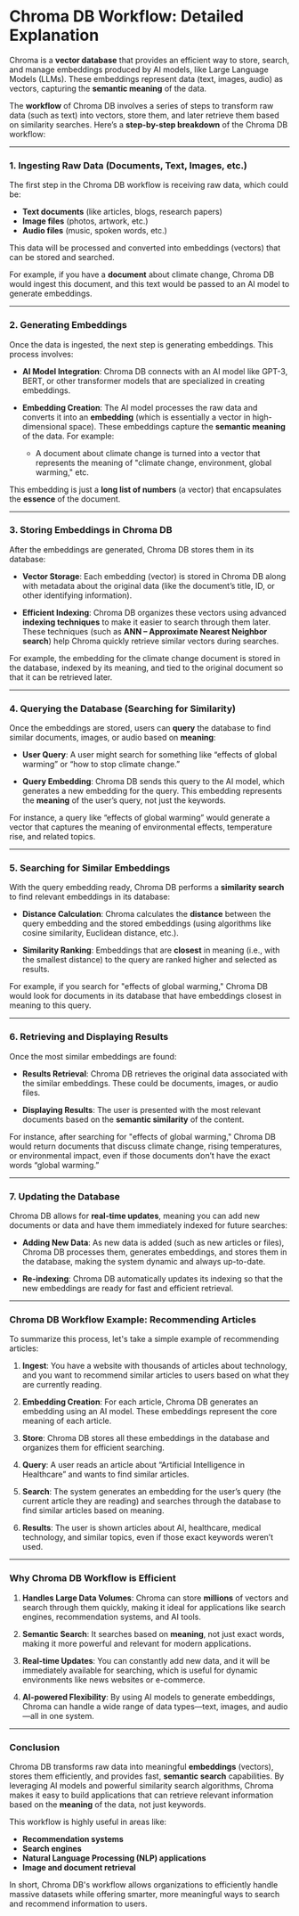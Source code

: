 # **Chroma DB Workflow: Detailed Explanation**

Chroma is a **vector database** that provides an efficient way to store, search, and manage embeddings produced by AI models, like Large Language Models (LLMs). These embeddings represent data (text, images, audio) as vectors, capturing the **semantic meaning** of the data.

The **workflow** of Chroma DB involves a series of steps to transform raw data (such as text) into vectors, store them, and later retrieve them based on similarity searches. Here’s a **step-by-step breakdown** of the Chroma DB workflow:

---

### **1. Ingesting Raw Data (Documents, Text, Images, etc.)**

The first step in the Chroma DB workflow is receiving raw data, which could be:

- **Text documents** (like articles, blogs, research papers)
- **Image files** (photos, artwork, etc.)
- **Audio files** (music, spoken words, etc.)

This data will be processed and converted into embeddings (vectors) that can be stored and searched.

For example, if you have a **document** about climate change, Chroma DB would ingest this document, and this text would be passed to an AI model to generate embeddings.

---

### **2. Generating Embeddings**

Once the data is ingested, the next step is generating embeddings. This process involves:

- **AI Model Integration**: Chroma DB connects with an AI model like GPT-3, BERT, or other transformer models that are specialized in creating embeddings.
  
- **Embedding Creation**: The AI model processes the raw data and converts it into an **embedding** (which is essentially a vector in high-dimensional space). These embeddings capture the **semantic meaning** of the data. For example:
  - A document about climate change is turned into a vector that represents the meaning of "climate change, environment, global warming," etc.

This embedding is just a **long list of numbers** (a vector) that encapsulates the **essence** of the document.

---

### **3. Storing Embeddings in Chroma DB**

After the embeddings are generated, Chroma DB stores them in its database:

- **Vector Storage**: Each embedding (vector) is stored in Chroma DB along with metadata about the original data (like the document’s title, ID, or other identifying information).
  
- **Efficient Indexing**: Chroma DB organizes these vectors using advanced **indexing techniques** to make it easier to search through them later. These techniques (such as **ANN – Approximate Nearest Neighbor search**) help Chroma quickly retrieve similar vectors during searches.

For example, the embedding for the climate change document is stored in the database, indexed by its meaning, and tied to the original document so that it can be retrieved later.

---

### **4. Querying the Database (Searching for Similarity)**

Once the embeddings are stored, users can **query** the database to find similar documents, images, or audio based on **meaning**:

- **User Query**: A user might search for something like “effects of global warming” or “how to stop climate change.”
  
- **Query Embedding**: Chroma DB sends this query to the AI model, which generates a new embedding for the query. This embedding represents the **meaning** of the user’s query, not just the keywords.

For instance, a query like “effects of global warming” would generate a vector that captures the meaning of environmental effects, temperature rise, and related topics.

---

### **5. Searching for Similar Embeddings**

With the query embedding ready, Chroma DB performs a **similarity search** to find relevant embeddings in its database:

- **Distance Calculation**: Chroma calculates the **distance** between the query embedding and the stored embeddings (using algorithms like cosine similarity, Euclidean distance, etc.).
  
- **Similarity Ranking**: Embeddings that are **closest** in meaning (i.e., with the smallest distance) to the query are ranked higher and selected as results.

For example, if you search for "effects of global warming," Chroma DB would look for documents in its database that have embeddings closest in meaning to this query.

---

### **6. Retrieving and Displaying Results**

Once the most similar embeddings are found:

- **Results Retrieval**: Chroma DB retrieves the original data associated with the similar embeddings. These could be documents, images, or audio files.

- **Displaying Results**: The user is presented with the most relevant documents based on the **semantic similarity** of the content.

For instance, after searching for "effects of global warming," Chroma DB would return documents that discuss climate change, rising temperatures, or environmental impact, even if those documents don’t have the exact words “global warming.”

---

### **7. Updating the Database**

Chroma DB allows for **real-time updates**, meaning you can add new documents or data and have them immediately indexed for future searches:

- **Adding New Data**: As new data is added (such as new articles or files), Chroma DB processes them, generates embeddings, and stores them in the database, making the system dynamic and always up-to-date.
  
- **Re-indexing**: Chroma DB automatically updates its indexing so that the new embeddings are ready for fast and efficient retrieval.

---

### **Chroma DB Workflow Example: Recommending Articles**

To summarize this process, let's take a simple example of recommending articles:

1. **Ingest**: You have a website with thousands of articles about technology, and you want to recommend similar articles to users based on what they are currently reading.
   
2. **Embedding Creation**: For each article, Chroma DB generates an embedding using an AI model. These embeddings represent the core meaning of each article.

3. **Store**: Chroma DB stores all these embeddings in the database and organizes them for efficient searching.

4. **Query**: A user reads an article about “Artificial Intelligence in Healthcare” and wants to find similar articles.

5. **Search**: The system generates an embedding for the user’s query (the current article they are reading) and searches through the database to find similar articles based on meaning.

6. **Results**: The user is shown articles about AI, healthcare, medical technology, and similar topics, even if those exact keywords weren’t used.

---

### **Why Chroma DB Workflow is Efficient**

1. **Handles Large Data Volumes**: Chroma can store **millions** of vectors and search through them quickly, making it ideal for applications like search engines, recommendation systems, and AI tools.
  
2. **Semantic Search**: It searches based on **meaning**, not just exact words, making it more powerful and relevant for modern applications.

3. **Real-time Updates**: You can constantly add new data, and it will be immediately available for searching, which is useful for dynamic environments like news websites or e-commerce.

4. **AI-powered Flexibility**: By using AI models to generate embeddings, Chroma can handle a wide range of data types—text, images, and audio—all in one system.

---

### **Conclusion**

Chroma DB transforms raw data into meaningful **embeddings** (vectors), stores them efficiently, and provides fast, **semantic search** capabilities. By leveraging AI models and powerful similarity search algorithms, Chroma makes it easy to build applications that can retrieve relevant information based on the **meaning** of the data, not just keywords.

This workflow is highly useful in areas like:

- **Recommendation systems**
- **Search engines**
- **Natural Language Processing (NLP) applications**
- **Image and document retrieval**

In short, Chroma DB's workflow allows organizations to efficiently handle massive datasets while offering smarter, more meaningful ways to search and recommend information to users.